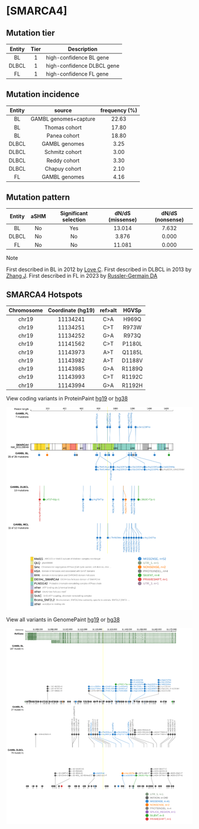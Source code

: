 # [SMARCA4]

## Mutation tier

|Entity|Tier|Description               |
|:------:|:----:|--------------------------|
|BL    |1   |high-confidence BL gene   |
|DLBCL |1   |high-confidence DLBCL gene|
|FL    |1   |high-confidence FL gene   |
## Mutation incidence

|Entity|source               |frequency (%)|
|:------:|:---------------------:|:-------------:|
|BL    |GAMBL genomes+capture|22.63        |
|BL    |Thomas cohort        |17.80        |
|BL    |Panea cohort         |18.80        |
|DLBCL |GAMBL genomes        | 3.25        |
|DLBCL |Schmitz cohort       | 3.00        |
|DLBCL |Reddy cohort         | 3.30        |
|DLBCL |Chapuy cohort        | 2.10        |
|FL    |GAMBL genomes        | 4.16        |

## Mutation pattern

|Entity|aSHM|Significant selection|dN/dS (missense)|dN/dS (nonsense)|
|:------:|:----:|:---------------------:|:----------------:|:----------------:|
|BL    |No  |Yes                  |13.014          |7.632           |
|DLBCL |No  |No                   | 3.876          |0.000           |
|FL    |No  |No                   |11.081          |0.000           |


> [!NOTE]
> First described in BL in 2012 by [Love C](https://pubmed.ncbi.nlm.nih.gov/23143597). First described in DLBCL in 2013 by [Zhang J](https://pubmed.ncbi.nlm.nih.gov/23292937). First described in FL in 2023 by [Russler-Germain DA](https://pubmed.ncbi.nlm.nih.gov/37493986)


 ## SMARCA4 Hotspots

| Chromosome |Coordinate (hg19) | ref>alt | HGVSp | 
 | :---:| :---: | :--: | :---: |
| chr19 | 11134241 | C>A | H969Q |
| chr19 | 11134251 | C>T | R973W |
| chr19 | 11134252 | G>A | R973Q |
| chr19 | 11141562 | C>T | P1180L |
| chr19 | 11143973 | A>T | Q1185L |
| chr19 | 11143982 | A>T | D1188V |
| chr19 | 11143985 | G>A | R1189Q |
| chr19 | 11143993 | C>T | R1192C |
| chr19 | 11143994 | G>A | R1192H |

View coding variants in ProteinPaint [hg19](https://www.bcgsc.ca/downloads/morinlab/GAMBL/test/genes/SMARCA4_protein.html)  or [hg38](https://www.bcgsc.ca/downloads/morinlab/GAMBL/test/genes/SMARCA4_protein_hg38.html)

![image](images/proteinpaint/SMARCA4_NM_001128849.svg)

View all variants in GenomePaint [hg19](https://www.bcgsc.ca/downloads/morinlab/GAMBL/test/genes/SMARCA4.html)  or [hg38](https://www.bcgsc.ca/downloads/morinlab/GAMBL/test/genes/SMARCA4_hg38.html)

![image](images/proteinpaint/SMARCA4.svg)
